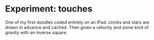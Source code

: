 <!--
  date: 2014-04-24
  modified: 2015-10-25
  slug: experiment-touches
  type: post
  tags: cool shit, experiment, particles
  thumbnail: experiments/ocalhost_7047_experiment-touches.jpg
  related: experiment-*
-->

# Experiment: touches

<p>One of my first doodles coded entirely on an iPad: circles and stars are drawn in advance and cached. Then given a velocity and some kind of gravity with an inverse square.</p>
<p><!--more--></p>
<pre><code data-language="javascript" data-src="/static/experiment/touches.js"></code></pre>
